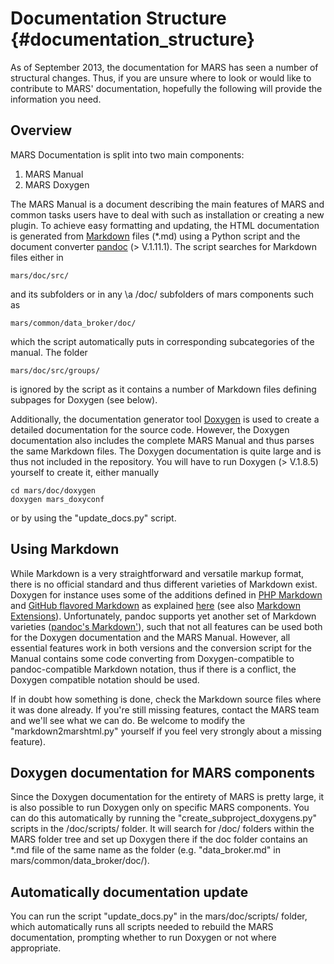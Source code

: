 Documentation Structure {#documentation_structure}
=======================

As of September 2013, the documentation for MARS has seen a number of structural changes. Thus, if you are unsure where to look or would like to contribute to MARS' documentation, hopefully the following will provide the information you need.

## Overview

MARS Documentation is split into two main components:
    
1. MARS Manual
2. MARS Doxygen

    
The MARS Manual is a document describing the main features of MARS and common tasks users have to deal with such as installation or creating a new plugin. To achieve easy formatting and updating, the HTML documentation is generated from [Markdown](http://daringfireball.net/projects/markdown/) files (*.md) using a Python script and the document converter [pandoc](http://johnmacfarlane.net/pandoc/) (> V.1.11.1). The script searches for Markdown files either in

    mars/doc/src/
    
and its subfolders or in any \a /doc/ subfolders of mars components such as

    mars/common/data_broker/doc/
    
which the script automatically puts in corresponding subcategories of the manual. The folder

    mars/doc/src/groups/
    
is ignored by the script as it contains a number of Markdown files defining subpages for Doxygen (see below).

Additionally, the documentation generator tool [Doxygen](http://www.doxygen.org/) is used to create a detailed documentation for the source code. However, the Doxygen documentation also includes the complete MARS Manual and thus parses the same Markdown files. The Doxygen documentation is quite large and is thus not included in the repository. You will have to run Doxygen (> V.1.8.5) yourself to create it, either manually

    cd mars/doc/doxygen
    doxygen mars_doxyconf
    
or by using the "update_docs.py" script.

## Using Markdown

While Markdown is a very straightforward and versatile markup format, there is no official standard and thus different varieties of Markdown exist. Doxygen for instance uses some of the additions defined in [PHP Markdown](http://michelf.com/projects/php-markdown/extra/) and [GitHub flavored Markdown](http://github.github.com/github-flavored-markdown/) as explained [here](http://www.stack.nl/~dimitri/doxygen/manual/markdown.html) (see also [Markdown Extensions](http://www.stack.nl/~dimitri/doxygen/manual/markdown.html#markdown_extra)). Unfortunately, pandoc supports yet another set of Markdown varieties ([pandoc's Markdown'](http://johnmacfarlane.net/pandoc/demo/example9/pandocs-markdown.html)), such that not all features can be used both for the Doxygen documentation and the MARS Manual. However, all essential features work in both versions and the conversion script for the Manual contains some code converting from Doxygen-compatible to pandoc-compatible Markdown notation, thus if there is a conflict, the Doxygen compatible notation should be used.

If in doubt how something is done, check the Markdown source files where it was done already. If you're still missing features, contact the MARS team and we'll see what we can do. Be welcome to modify the "markdown2marshtml.py" yourself if you feel very strongly about a missing feature).


## Doxygen documentation for MARS components

Since the Doxygen documentation for the entirety of MARS is pretty large, it is also possible to run Doxygen only on specific MARS components. You can do this automatically by running the "create_subproject_doxygens.py" scripts in the /doc/scripts/ folder. It will search for /doc/ folders within the MARS folder tree and set up Doxygen there if the doc folder contains an *.md file of the same name as the folder (e.g. "data_broker.md" in mars/common/data_broker/doc/).

## Automatically documentation update

You can run the script "update_docs.py" in the mars/doc/scripts/ folder, which automatically runs all scripts needed to rebuild the MARS documentation, prompting whether to run Doxygen or not where appropriate.



